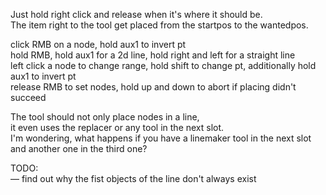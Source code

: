 Just hold right click and release when it's where it should be.  
The item right to the tool get placed from the startpos to the wantedpos.

click RMB on a node, hold aux1 to invert pt  
hold RMB, hold aux1 for a 2d line, hold right and left for a straight line  
left click a node to change range, hold shift to change pt, additionally hold aux1 to invert pt  
release RMB to set nodes, hold up and down to abort if placing didn't succeed

The tool should not only place nodes in a line,  
it even uses the replacer or any tool in the next slot.  
I'm wondering, what happens if you have a linemaker tool in the next slot and another one in the third one?

TODO:  
— find out why the fist objects of the line don't always exist
